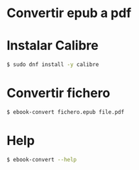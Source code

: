 # Convertir epub a pdf

# Instalar Calibre

```bash
$ sudo dnf install -y calibre
```

# Convertir fichero

```bash
$ ebook-convert fichero.epub file.pdf
```


# Help

```bash
$ ebook-convert --help
```
